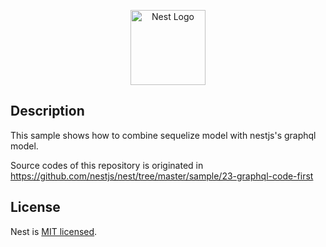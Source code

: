 <p align="center">
  <a href="http://nestjs.com/" target="blank"><img src="https://nestjs.com/img/logo-small.svg" width="120" alt="Nest Logo" /></a>
</p>

[circleci-image]: https://img.shields.io/circleci/build/github/nestjs/nest/master?token=abc123def456
[circleci-url]: https://circleci.com/gh/nestjs/nest

## Description

This sample shows how to combine sequelize model with nestjs's graphql model.

Source codes of this repository is originated in https://github.com/nestjs/nest/tree/master/sample/23-graphql-code-first

## License

Nest is [MIT licensed](LICENSE).